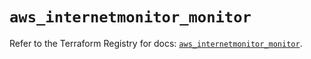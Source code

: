 # `aws_internetmonitor_monitor`

Refer to the Terraform Registry for docs: [`aws_internetmonitor_monitor`](https://registry.terraform.io/providers/hashicorp/aws/5.100.0/docs/resources/internetmonitor_monitor).
